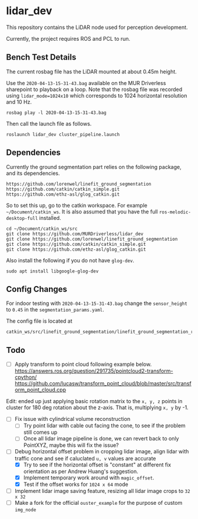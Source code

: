 # lidar_dev

This repository contains the LiDAR node used for perception development.

Currently, the project requires ROS and PCL to run.

## Bench Test Details

The current rosbag file has the LiDAR mounted at about 0.45m height.

Use the `2020-04-13-15-31-43.bag` available on the MUR Driverless sharepoint to playback on a loop. Note that the rosbag file was recorded using `lidar_mode=1024x10` which corresponds to 1024 horizontal resolution and 10 Hz.

```
rosbag play -l 2020-04-13-15-31-43.bag
```

Then call the launch file as follows.

```
roslaunch lidar_dev cluster_pipeline.launch
```

## Dependencies

Currently the ground segmentation part relies on the following package, and its dependencies.

```
https://github.com/lorenwel/linefit_ground_segmentation
https://github.com/catkin/catkin_simple.git
https://github.com/ethz-asl/glog_catkin.git
```

So to set this up, go to the catkin workspace. For example `~/Document/catkin_ws`. It is also assumed that you have the full `ros-melodic-desktop-full` installed.

```
cd ~/Document/catkin_ws/src
git clone https://github.com/MURDriverless/lidar_dev
git clone https://github.com/lorenwel/linefit_ground_segmentation
git clone https://github.com/catkin/catkin_simple.git
git clone https://github.com/ethz-asl/glog_catkin.git
```

Also install the following if you do not have `glog-dev`.

```
sudo apt install libgoogle-glog-dev
```

## Config Changes

For indoor testing with `2020-04-13-15-31-43.bag` change the `sensor_height` to `0.45` in the `segmentation_params.yaml`.

The config file is located at 

```
catkin_ws/src/linefit_ground_segmentation/linefit_ground_segmentation_ros/launch/segmentation_params.yaml
```

## Todo

- [ ] Apply transform to point cloud following example below.
https://answers.ros.org/question/291735/pointcloud2-transform-cpython/
https://github.com/lucasw/transform_point_cloud/blob/master/src/transform_point_cloud.cpp

Edit: ended up just applying basic rotation matrix to the `x, y, z` points in cluster for 180 deg rotation about the z-axis. That is, multiplying `x, y` by -1.

- [ ] Fix issue with cylindrical volume reconstruction
  - [ ] Try point lidar with cable out facing the cone, to see if the problem still comes up
  - [ ] Once all lidar image pipeline is done, we can revert back to only PointXYZ, maybe this will fix the issue?
- [ ] Debug horizontal offset problem in cropping lidar image, align lidar with traffic cone and see if caluclated `u, v` values are accurate
  - [x] Try to see if the horizontal offset is "constant" at different fix orientation as per Andrew Huang's suggestion. 
  - [x] Implement temporary work around with `magic_offset`.
  - [x] Test if the offset works for `1024 x 64` mode
- [ ] Implement lidar image saving feature, resizing all lidar image crops to `32 x 32`
- [ ] Make a fork for the official `ouster_example` for the purpose of custom `img_node`